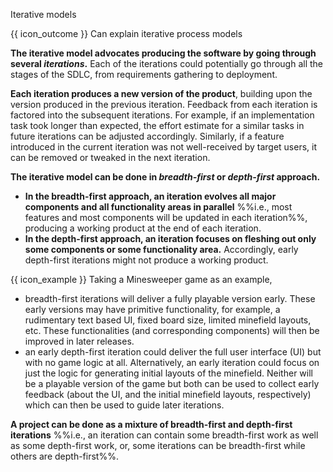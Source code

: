 <span id="title">Iterative models</span>

<span id="prereqs"></span>

<span id="outcomes">{{ icon_outcome }} Can explain iterative process models</span>

<div id="body">

**The iterative model advocates producing the software by going through several _iterations_.** Each of the iterations could potentially go through all the stages of the SDLC, from requirements gathering to deployment.

<pic src="{{baseUrl}}/processModels/introduction/iterativeModels/images/diagram.png" width="600" />
<p/>

**Each iteration produces a new version of the product**, building upon the version produced in the previous iteration. Feedback from each iteration is factored into the subsequent iterations. For example, if an implementation task took longer than  expected, the effort estimate for a similar tasks in future iterations can be adjusted accordingly. Similarly, if a feature introduced in the current iteration was not well-received by target users, it can be removed or tweaked in the next iteration.

**The iterative model can be done in _breadth-first_ or _depth-first_ approach.**
* **In the breadth-first approach, an iteration evolves all major components and all functionality areas in parallel** %%i.e., most features and most <tooltip content="i.e., the parts the software is divided into e.g., user interface, back-end, database etc.">components</tooltip> will be updated in each iteration%%, producing a working product at the end of each iteration.
* **In the depth-first approach, an iteration focuses on fleshing out only some components or some functionality area.** Accordingly, early depth-first iterations might not produce a working product.

<box>

{{ icon_example }} Taking a Minesweeper game as an example,

* breadth-first iterations will deliver a fully playable version early. These early versions may have primitive functionality, for example, a rudimentary text based UI, fixed board size, limited minefield layouts, etc. These functionalities (and corresponding components) will then be improved in later releases.
* an early depth-first iteration could deliver the full user interface (UI) but with no game logic at all. Alternatively, an early iteration could focus on just the logic for generating initial layouts of the minefield. Neither will be a playable version of the game but both can be used to collect early feedback (about the UI, and the initial minefield layouts, respectively) which can then be used to guide later iterations.
</box>

**A project can be done as a mixture of breadth-first and depth-first iterations** %%i.e., an iteration can contain some breadth-first work as well as some depth-first work, or, some iterations can be breadth-first while others are depth-first%%.

</div>

<div id="extras">
</div>
